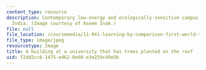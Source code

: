 ```yaml
---
content_type: resource
description: Contemporary low-energy and ecologically-sensitive campus in New Dehli,
  India. (Image courtesy of Aseem Inam.)
file: null
file_location: /coursemedia/11-941-learning-by-comparison-first-world-third-world-cities-fall-2008/f2dd2cc61475e4620e60e3e259c49e5b_11-941f08-th.jpg
file_type: image/jpeg
resourcetype: Image
title: A building at a university that has trees planted on the roof
uid: f2dd2cc6-1475-e462-0e60-e3e259c49e5b
---
```


